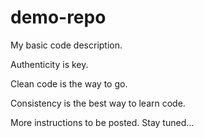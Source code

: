 # demo-repo

My basic code description. 

Authenticity is key. 

Clean code is the way to go. 

Consistency is the best way to learn code. 

More instructions to be posted. Stay tuned...

